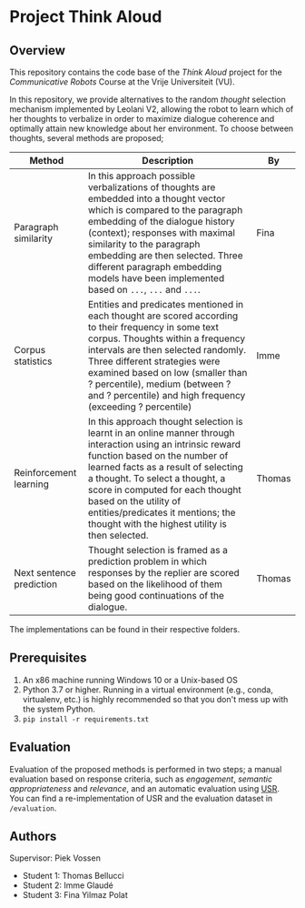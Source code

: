 # Project Think Aloud

## Overview

This repository contains the code base of the _Think Aloud_ project for the _Communicative Robots_ Course at the Vrije Universiteit (VU).

In this repository, we provide alternatives to the random _thought_ selection mechanism implemented by Leolani V2, allowing the robot to learn which of her thoughts to verbalize in order to maximize dialogue coherence and optimally attain new knowledge about her environment. To choose between thoughts, several methods are proposed;

| Method        | Description | By |
|---------------|-------------|----|
| Paragraph similarity | In this approach possible verbalizations of thoughts are embedded into a thought vector which is compared to the paragraph embedding of the dialogue history (context); responses with maximal similarity to the paragraph embedding are then selected. Three different paragraph embedding models have been implemented based on `...`, `...` and `...`.| Fina |
| Corpus statistics    | Entities and predicates mentioned in each thought are scored according to their frequency in some text corpus. Thoughts within a frequency intervals are then selected randomly. Three different strategies were examined based on low (smaller than ? percentile), medium (between ? and ? percentile) and high frequency (exceeding ? percentile) | Imme |
| Reinforcement learning | In this approach thought selection is learnt in an online manner through interaction using an intrinsic reward function based on the number of learned facts as a result of selecting a thought. To select a thought, a score in computed for each thought based on the utility of entities/predicates it mentions; the thought with the highest utility is then selected. | Thomas |
| Next sentence prediction | Thought selection is framed as a prediction problem in which responses by the replier are scored based on the likelihood of them being good continuations of the dialogue. | Thomas |

The implementations can be found in their respective folders.

## Prerequisites

1. An x86 machine running Windows 10 or a Unix-based OS
1. Python 3.7 or higher. Running in a virtual environment (e.g., conda, virtualenv, etc.) is highly recommended so that you don't mess up with the system Python.
1. `pip install -r requirements.txt`

## Evaluation

Evaluation of the proposed methods is performed in two steps; a manual evaluation based on response criteria, such as *engagement*, *semantic appropriateness* and *relevance*, and an automatic evaluation using [USR](https://github.com/Shikib/usr). You can find a re-implementation of USR and the evaluation dataset in `/evaluation`.

## Authors

Supervisor: Piek Vossen

- Student 1: Thomas Bellucci
- Student 2: Imme Glaudé
- Student 3: Fina Yilmaz Polat
